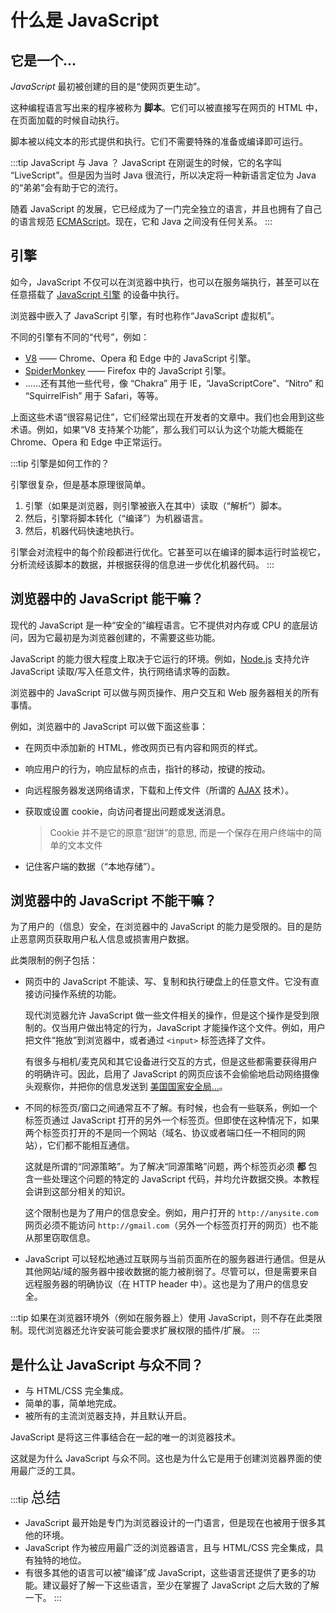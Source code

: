 # 什么是 JavaScript

## 它是一个...

*JavaScript* 最初被创建的目的是“使网页更生动”。

这种编程语言写出来的程序被称为 **脚本**。它们可以被直接写在网页的 HTML 中，在页面加载的时候自动执行。

脚本被以纯文本的形式提供和执行。它们不需要特殊的准备或编译即可运行。

:::tip JavaScript 与 Java ？
JavaScript 在刚诞生的时候，它的名字叫 “LiveScript”。但是因为当时 Java 很流行，所以决定将一种新语言定位为 Java 的“弟弟”会有助于它的流行。

随着 JavaScript 的发展，它已经成为了一门完全独立的语言，并且也拥有了自己的语言规范 [ECMAScript](http://en.wikipedia.org/wiki/ECMAScript)。现在，它和 Java 之间没有任何关系。
:::

## 引擎

如今，JavaScript 不仅可以在浏览器中执行，也可以在服务端执行，甚至可以在任意搭载了 [JavaScript 引擎](https://en.wikipedia.org/wiki/JavaScript_engine) 的设备中执行。

浏览器中嵌入了 JavaScript 引擎，有时也称作“JavaScript 虚拟机”。

不同的引擎有不同的“代号”，例如：

- [V8](https://en.wikipedia.org/wiki/V8_(JavaScript_engine)) —— Chrome、Opera 和 Edge 中的 JavaScript 引擎。
- [SpiderMonkey](https://en.wikipedia.org/wiki/SpiderMonkey) —— Firefox 中的 JavaScript 引擎。
- ……还有其他一些代号，像 “Chakra” 用于 IE，“JavaScriptCore”、“Nitro” 和 “SquirrelFish” 用于 Safari，等等。

上面这些术语“很容易记住”，它们经常出现在开发者的文章中。我们也会用到这些术语。例如，如果“V8 支持某个功能”，那么我们可以认为这个功能大概能在 Chrome、Opera 和 Edge 中正常运行。

:::tip 引擎是如何工作的？

引擎很复杂，但是基本原理很简单。

1. 引擎（如果是浏览器，则引擎被嵌入在其中）读取（“解析”）脚本。
2. 然后，引擎将脚本转化（“编译”）为机器语言。
3. 然后，机器代码快速地执行。

引擎会对流程中的每个阶段都进行优化。它甚至可以在编译的脚本运行时监视它，分析流经该脚本的数据，并根据获得的信息进一步优化机器代码。
:::

## 浏览器中的 JavaScript 能干嘛？

现代的 JavaScript 是一种“安全的”编程语言。它不提供对内存或 CPU 的底层访问，因为它最初是为浏览器创建的，不需要这些功能。

JavaScript 的能力很大程度上取决于它运行的环境。例如，[Node.js](https://wikipedia.org/wiki/Node.js) 支持允许 JavaScript 读取/写入任意文件，执行网络请求等的函数。

浏览器中的 JavaScript 可以做与网页操作、用户交互和 Web 服务器相关的所有事情。

例如，浏览器中的 JavaScript 可以做下面这些事：

- 在网页中添加新的 HTML，修改网页已有内容和网页的样式。

- 响应用户的行为，响应鼠标的点击，指针的移动，按键的按动。

- 向远程服务器发送网络请求，下载和上传文件（所谓的 [AJAX](https://en.wikipedia.org/wiki/Ajax_(programming)) 技术）。

- 获取或设置 cookie，向访问者提出问题或发送消息。

  > Cookie 并不是它的原意“甜饼”的意思, 而是一个保存在用户终端中的简单的文本文件

- 记住客户端的数据（“本地存储”）。

## 浏览器中的 JavaScript 不能干嘛？

为了用户的（信息）安全，在浏览器中的 JavaScript 的能力是受限的。目的是防止恶意网页获取用户私人信息或损害用户数据。

此类限制的例子包括：

- 网页中的 JavaScript 不能读、写、复制和执行硬盘上的任意文件。它没有直接访问操作系统的功能。

  现代浏览器允许 JavaScript 做一些文件相关的操作，但是这个操作是受到限制的。仅当用户做出特定的行为，JavaScript 才能操作这个文件。例如，用户把文件“拖放”到浏览器中，或者通过 `<input>` 标签选择了文件。

  有很多与相机/麦克风和其它设备进行交互的方式，但是这些都需要获得用户的明确许可。因此，启用了 JavaScript 的网页应该不会偷偷地启动网络摄像头观察你，并把你的信息发送到 [美国国家安全局...](https://en.wikipedia.org/wiki/National_Security_Agency)。

- 不同的标签页/窗口之间通常互不了解。有时候，也会有一些联系，例如一个标签页通过 JavaScript 打开的另外一个标签页。但即使在这种情况下，如果两个标签页打开的不是同一个网站（域名、协议或者端口任一不相同的网站），它们都不能相互通信。

  这就是所谓的“同源策略”。为了解决“同源策略”问题，两个标签页必须 **都** 包含一些处理这个问题的特定的 JavaScript 代码，并均允许数据交换。本教程会讲到这部分相关的知识。

  这个限制也是为了用户的信息安全。例如，用户打开的 `http://anysite.com` 网页必须不能访问 `http://gmail.com`（另外一个标签页打开的网页）也不能从那里窃取信息。

- JavaScript 可以轻松地通过互联网与当前页面所在的服务器进行通信。但是从其他网站/域的服务器中接收数据的能力被削弱了。尽管可以，但是需要来自远程服务器的明确协议（在 HTTP header 中）。这也是为了用户的信息安全。

:::tip
如果在浏览器环境外（例如在服务器上）使用 JavaScript，则不存在此类限制。现代浏览器还允许安装可能会要求扩展权限的插件/扩展。
:::

## 是什么让 JavaScript 与众不同？

- 与 HTML/CSS 完全集成。
- 简单的事，简单地完成。
- 被所有的主流浏览器支持，并且默认开启。

JavaScript 是将这三件事结合在一起的唯一的浏览器技术。

这就是为什么 JavaScript 与众不同。这也是为什么它是用于创建浏览器界面的使用最广泛的工具。


:::tip <font style="font-size: 1.5rem; padding-top: 30px">总结</font>

- JavaScript 最开始是专门为浏览器设计的一门语言，但是现在也被用于很多其他的环境。
- JavaScript 作为被应用最广泛的浏览器语言，且与 HTML/CSS 完全集成，具有独特的地位。
- 有很多其他的语言可以被“编译”成 JavaScript，这些语言还提供了更多的功能。建议最好了解一下这些语言，至少在掌握了 JavaScript 之后大致的了解一下。
:::